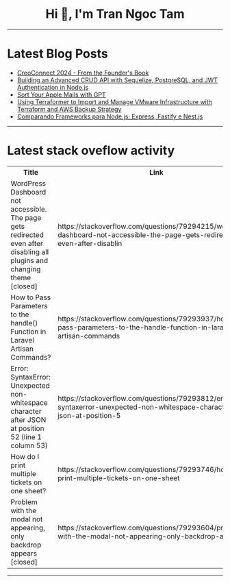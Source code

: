 <h1 align="center">Hi 👋, I'm Tran Ngoc Tam</h1>

---

# Latest Blog Posts 
<!-- BLOG-POST-LIST:START -->
- [CreoConnect 2024 - From the Founder&#39;s Book](https://dev.to/creowistech/creoconnect-2024-from-the-founders-book-4fb9)
- [Building an Advanced CRUD API with Sequelize, PostgreSQL, and JWT Authentication in Node.js](https://dev.to/abhay_yt_52a8e72b213be229/building-an-advanced-crud-api-with-sequelize-postgresql-and-jwt-authentication-in-nodejs-3co7)
- [Sort Your Apple Mails with GPT](https://dev.to/airabbit/sort-your-apple-mails-with-gpt-41pi)
- [Using Terraformer to Import and Manage VMware Infrastructure with Terraform and AWS Backup Strategy](https://dev.to/irlan_dossantos_9c6c1c92/using-terraformer-to-import-and-manage-vmware-infrastructure-with-terraform-and-aws-backup-strategy-58c4)
- [Comparando Frameworks para Node.js: Express, Fastify e Nest.js](https://dev.to/igorspestana/comparando-frameworks-para-nodejs-express-fastify-e-nestjs-4een)
<!-- BLOG-POST-LIST:END -->

---

# Latest stack oveflow activity
<table>
  <tr><th>Title</th><th>Link</th></tr>
  <!-- STACKOVERFLOW:START --><tr><td>WordPress Dashboard not accessible. The page gets redirected even after disabling all plugins and changing theme [closed]</td><td>https://stackoverflow.com/questions/79294215/wordpress-dashboard-not-accessible-the-page-gets-redirected-even-after-disablin</td></tr><tr><td>How to Pass Parameters to the handle&lpar;&rpar; Function in Laravel Artisan Commands?</td><td>https://stackoverflow.com/questions/79293937/how-to-pass-parameters-to-the-handle-function-in-laravel-artisan-commands</td></tr><tr><td>Error: SyntaxError: Unexpected non-whitespace character after JSON at position 52 &lpar;line 1 column 53&rpar;</td><td>https://stackoverflow.com/questions/79293812/error-syntaxerror-unexpected-non-whitespace-character-after-json-at-position-5</td></tr><tr><td>How do I print multiple tickets on one sheet?</td><td>https://stackoverflow.com/questions/79293746/how-do-i-print-multiple-tickets-on-one-sheet</td></tr><tr><td>Problem with the modal not appearing, only backdrop appears [closed]</td><td>https://stackoverflow.com/questions/79293604/problem-with-the-modal-not-appearing-only-backdrop-appears</td></tr><!-- STACKOVERFLOW:END -->
</table>

---


